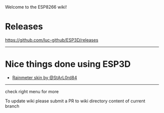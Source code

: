 Welcome to the ESP8266 wiki!

# Releases
https://github.com/luc-github/ESP3D/releases

***

# Nice things done using ESP3D
* [Rainmeter skin by @StArL0rd84](https://github.com/luc-github/ESP3D/wiki/Rainmeter-skin)


***

check right menu for more

To update wiki please submit a PR to wiki directory content of current branch
